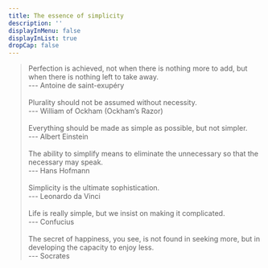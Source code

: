 ```yaml
---
title: The essence of simplicity
description: ''
displayInMenu: false 
displayInList: true
dropCap: false
---
```


> Perfection is achieved, not when there is nothing more to add, but when there is nothing left to take away.  
> --- Antoine de saint-exupéry  
> &nbsp;  
> Plurality should not be assumed without necessity.  
> --- William of Ockham (Ockham’s Razor)  
> &nbsp;  
> Everything should be made as simple as possible, but not simpler.  
> --- Albert Einstein   
> &nbsp;  
> The ability to simplify means to eliminate the unnecessary so that the necessary may speak.  
> --- Hans Hofmann  
> &nbsp;  
> Simplicity is the ultimate sophistication.  
--- Leonardo da Vinci   
> &nbsp;  
> Life is really simple, but we insist on making it complicated.  
--- Confucius  
> &nbsp;  
> The secret of happiness, you see, is not found in seeking more, but in developing the capacity to enjoy less.  
--- Socrates 


